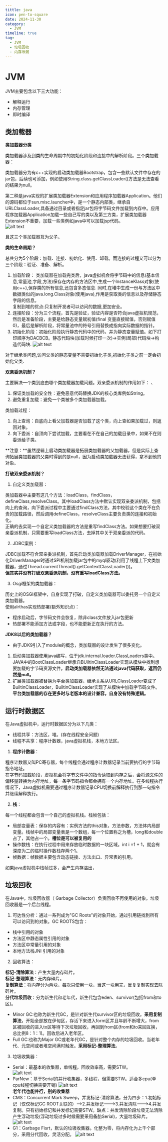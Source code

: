 ```yaml
---
tittle: java
icon: pen-to-square
date: 2024-11-30
category:
  - JVM
timeline: true 
tag:
  - JVM
  - 垃圾回收  
  - 内存泄漏
---
```

# JVM
JVM主要包含以下三大功能：  
- 解释运行  
- 内存管理  
- 即时编译
<!-- more -->  
## 类加载器  
**类加载器分类**

类加载器涉及到类的生命周期中的初始化阶段和连接中的解析阶段。三个类加载器：

类加载器分为有c++实现的启动类加载器Bootstrap，包含一些默认文件中存在的jar包，后续也可添加，例如使用String.class.getClassLoader()方法是无法查看的结果为null。   

第二种是java实现的扩展类加载器Extension和应用程序加载器Application。他们的源码都位于sun.misc.launcher中，是一个静态内部类，继承自URLClassLoader,具备通过目录或者指定jar包将字节码文件加载到内存中。应用程序加载器Application加载一些自己写的类以及第三方类，扩展类加载器Extension不重要，加载一些类例如java中可以加载jsp代码。  
![alt text](image-15.png)      

且这三个类加载器互为父子。

**类的生命周期？**  

总共分为5个阶段：加载、连接、初始化、使用、卸载。而连接的过程又可以分为三个阶段：验证、准备、解析。  
1. 加载阶段： 类加载器在加载完类后，java虚拟机会将字节码中的信息(基本信息,常量池,字段,方法)保存在内存的方法区中,生成一个InstanceKlass对象(使用c++),保存类的所有信息,还包含多态信息.  同时,在堆中生成一份与方法区中数据类似的java.long.Class对象(使用java),作用是获取类的信息以及存储静态字段的信息。  
复制到堆的优点:只复制开发者可以访问的数据,更加安全。   
2. 连接阶段：分为三个流程，首先是验证，验证内容是否符合java虚拟机规范，然后是准备阶段，主要是给静态变量赋初值(final 变量直接赋值，否则赋值0)，最后是解析阶段，将常量池中的符号引用替换成指向实际数据的指针。  
3. 初始化阶段：初始化阶段执行静态代码中的代码，并为静态变量赋值。如下打印顺序为DACBCB。静态代码块(加载时候打印一次)->实例(局部)代码块->构造代码块.
![alt text](image-13.png)

对于继承类问题,访问父类的静态变量不需要初始化子类,初始化子类之前一定会初始化父类.    


**双亲委派机制？**    
  
主要解决一个类到底由哪个类加载器加载问题。双亲委派机制的作用如下：  、
1. 保证类加载的安全性：避免恶意代码替换JDK的核心类库例如String。  
2. 避免重复加载：避免一个类被多个类加载器加载。  
  
类加载过程：  
1. 向上查询：自底向上看父加载器是否加载了这个类，向上查如果加载过，则返回对象。
2. 向下委派：自顶向下尝试加载，主要看在不在自己的加载目录中，如果不在则委派给子类。 
  
**注意：**虽然逻辑上启动类加载器是拓展类加载器的父加载器，但是实际上查询拓展类加载器的父类时得到的是null，因为启动类加载器无法获得，拿不到他的对象。  



**打破双亲委派机制？**  

1. 自定义类加载器：    

类加载器中主要有这几个方法：loadClass，findClass，defineClass,resolveClass。其中loadClass方法中默认实现双亲委派机制，包括向上的查询，向下委派过程中主要通过findClass方法，其中校验这个类在不在负责的加载路径，然后调用defineClass，resolveClass主要负责类的连接和初始化。  
正确的去实现一个自定义类加载器的方法是重写findClass方法。如果想要打破双亲委派机制，只需要重写loadClass方法，去掉其中关于双亲委派的代码。
  
2. JDBC案例：  
  
JDBC加载不符合双亲委派机制，首先启动类加载器加载DriverManager，在初始化DriverManager时通过SPI机制加载jar包中的myql驱动(利用了线程上下文类加载器，通过Thread.currentThread().getContextClassLoader())。  
**但其实并没有打破双亲委派机制，没有重写loadClass方法。**

3. Osgi框架的类加载器：  
  
历史上的OSGI框架中，自身实现了打破，自定义类加载器可以委托另一个自定义类加载器。  
使用alrthas实现热部署(额外知识点)：  
- 程序启动后，字节码文件会恢复，除非class文件放入jar包更新  
- 热部署不能添加方法或字段，也不能更新正在执行的方法。
 

**JDK8以后的类加载器？**  
  
- 由于JDK9引入了module的概念，类加载器的设计发生了很多变化。  
1. 启动类加载器使用java编写，位于jdk.internal.loader.ClassLoaders类中。JAVA中的BootClassLoader继承自BUiltinClassLoader实现从模块中找到想要加载的字节码资源文件。**启动类加载器依然无法通过java代码获取，返回仍然是null。**  
2. 扩展类加载器被替换为平台类加载器，继承关系从URLClassLoader变成了BuiltinClassLoader，BuiltinClassLoader实现了从模块中加载字节码文件。**平台类加载器的存在更多时与老版本的设计兼容，自身没有特殊逻辑。** 
## 运行时数据区  
在Java虚拟机中，运行时数据区分为以下几类：  
- 线程共享：方法区，堆。(存在线程安全问题)
- 线程不共享：程序计数器，java虚拟机栈，本地方法区。  
1. **程序计数器**：  
  
  
程序计数器又叫PC寄存器，每个线程会通过程序计数器记录当前要执行的字节码指令地址。  
在字节码加载阶段，虚拟机会将字节文件中的指令读取到内存之后，会将源文件的偏移量转换为内存地址，每一条字节码指令都会拥有一个内存地址。在多线程执行情况下，Java虚拟机需要通过程序计数器记录CPU切换前解释执行到那一句指令并继续解释执行。  

2. **栈**：  
  
每一个线程都会包含一个自己的虚拟机栈。栈帧包括：  

- 局部变量表：保存的内容有：实例方法的this对象，方法参数，方法体内局部变量。栈帧中的局部变量表是一个数组，每一个位置称之为槽，long和double占了，其他占一个。**槽位是可以被复用的** 
- 操作数栈：在执行过程中用来存放临时数据的一块区域。int i =1 + 1，就会有深度为二的临时操作数栈存两个1。 
- 帧数据：帧数据主要包含动态链接、方法出口、异常表的引用。  
  
如果java虚拟机中栈帧过多，会产生内存溢出，
## 垃圾回收 
在Java中，垃圾回收器（    Garbage Collector）负责回收不再使用的对象。垃圾回收器是一个后台线程。  
1. 可达性分析：通过一系列成为"GC Roots"的对象开始，通过引用链找到所有可以访问到的对象。GC ROOTS包含：   
- 栈中引用的对象
- 方法区中静态属性引用的对象
- 方法区中常量引用的对象
- 本地方法栈JNI 引用的对象
2. 回收算法：    

**标记-清除算法**：产生大量内存碎片。    
**标记-整理算法**：无内存碎片。  
**复制算法**：将内存分为两块，每次只使用一块，当这一块用完，反复复制实现去除碎片。  
**分代垃圾回收**：分为新生代和老年代，新生代包含eden、survivor(包括from和to区)。  

   - Minor GC:也称为新生代GC，是针对新生代survivor区的垃圾回收。**采用复制算法**，开始全部放在伊甸区，存活下来进入form区并且年龄不断增大，from区被回收的进入to区等待下次垃圾回收，再回到from区(from和to来回互换，总比例8：1：1)。回收后进入老年区。
   - Full GC:也称为Major GC或老年代GC，是针对整个内存的垃圾回收。当老年代、元空间或者堆空间满时触发。**采用标记-整理算法**。  

3. 垃圾收集器：    

- Serial：最基本的收集器，单线程，回收效率高，需要STW。    
![alt text](image-4.png)   
- ParNew：基于Serial的并行收集器，多线程，但需要STW。适合多cpu(单cpu线程切换需要开销)
![alt text](image-5.png)  
**老年代也能并行，别的收集器**
- CMS：Concurrent Mark Sweep，并发标记-清除算法，分为四步：1.初始标记（仅仅标记GC ROOT关联的）-->2.并发标记--->3.并发清除--->4.并发复制。只有初始标记和并发标记需要STW。缺点：并发清除阶段垃圾无法清除产生浮动垃圾(浮动垃圾过多时候需要采用备胎Serial)，大量垃圾碎片。
![alt text](image-6.png)
- G1：Garbage Fisrt，默认的垃圾收集器。化整为零，将内存化为上千个部分，采用分代回收，灵活分配。
![alt text](image-7.png)
